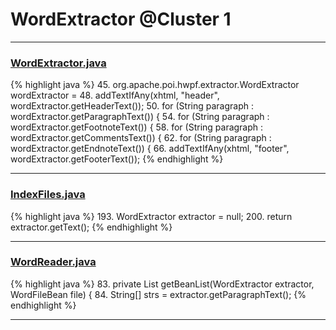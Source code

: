 # WordExtractor @Cluster 1

***

### [WordExtractor.java](https://searchcode.com/codesearch/view/111785561/)
{% highlight java %}
45. org.apache.poi.hwpf.extractor.WordExtractor wordExtractor =
48. addTextIfAny(xhtml, "header", wordExtractor.getHeaderText());
50. for (String paragraph : wordExtractor.getParagraphText()) {
54. for (String paragraph : wordExtractor.getFootnoteText()) {
58. for (String paragraph : wordExtractor.getCommentsText()) {
62. for (String paragraph : wordExtractor.getEndnoteText()) {
66. addTextIfAny(xhtml, "footer", wordExtractor.getFooterText());
{% endhighlight %}

***

### [IndexFiles.java](https://searchcode.com/codesearch/view/94960725/)
{% highlight java %}
193. WordExtractor extractor = null;
200. return extractor.getText();
{% endhighlight %}

***

### [WordReader.java](https://searchcode.com/codesearch/view/14046017/)
{% highlight java %}
83. private List getBeanList(WordExtractor extractor, WordFileBean file) {
84.   String[] strs = extractor.getParagraphText();
{% endhighlight %}

***

